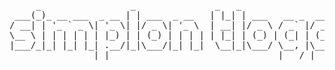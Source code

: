 <pre>
     _                 _               _   _                             
 ___(_)_ __ ___  _ __ | | ___  _ __   | |_| | ___   __ _  __ _  ___ _ __ 
/ __| | '_ ` _ \| '_ \| |/ _ \| '_ \  | __| |/ _ \ / _` |/ _` |/ _ \ '__|
\__ \ | | | | | | |_) | | (_) | | | | | |_| | (_) | (_| | (_| |  __/ |   
|___/_|_| |_| |_| .__/|_|\___/|_| |_|  \__|_|\___/ \__, |\__, |\___|_|   
                |_|                                |___/ |___/           
</pre>

